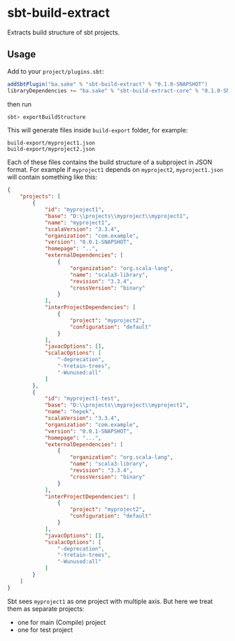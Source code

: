 # sbt-build-extract

Extracts build structure of sbt projects.

## Usage

Add to your `project/plugins.sbt`:
```scala
addSbtPlugin("ba.sake" % "sbt-build-extract" % "0.1.0-SNAPSHOT")
libraryDependencies += "ba.sake" % "sbt-build-extract-core" % "0.1.0-SNAPSHOT"
```

then run
```bash
sbt> exportBuildStructure
```

This will generate files inside `build-export` folder, for example:
```
build-export/myproject1.json
build-export/myproject2.json
```

Each of these files contains the build structure of a subproject in JSON format.
For example if `myproject1` depends on `myproject2`, `myproject1.json` will contain something like this:
```json
{
    "projects": [
        {
            "id": "myproject1",
            "base": "D:\\projects\\myproject\\myproject1",
            "name": "myproject1",
            "scalaVersion": "3.3.4",
            "organization": "com.example",
            "version": "0.0.1-SNAPSHOT",
            "homepage": "..",
            "externalDependencies": [
                {
                    "organization": "org.scala-lang",
                    "name": "scala3-library",
                    "revision": "3.3.4",
                    "crossVersion": "binary"
                }
            ],
            "interProjectDependencies": [
                {
                    "project": "myproject2",
                    "configuration": "default"
                }
            ],
            "javacOptions": [],
            "scalacOptions": [
                "-deprecation",
                "-Yretain-trees",
                "-Wunused:all"
            ]
        },
        {
            "id": "myproject1-test",
            "base": "D:\\projects\\myproject\\myproject1",
            "name": "hepek",
            "scalaVersion": "3.3.4",
            "organization": "com.example",
            "version": "0.0.1-SNAPSHOT",
            "homepage": "...",
            "externalDependencies": [
                {
                    "organization": "org.scala-lang",
                    "name": "scala3-library",
                    "revision": "3.3.4",
                    "crossVersion": "binary"
                }
            ],
            "interProjectDependencies": [
                {
                    "project": "myproject2",
                    "configuration": "default"
                }
            ],
            "javacOptions": [],
            "scalacOptions": [
                "-deprecation",
                "-Yretain-trees",
                "-Wunused:all"
            ]
        }
    ]
}
```

Sbt sees `myproject1` as one project with multiple axis.
But here we treat them as separate projects:
- one for main (Compile) project
- one for test project

